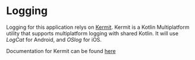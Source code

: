 # Logging
Logging for this application relys on [Kermit](https://github.com/touchlab/Kermit). Kermit is a Kotlin Multiplatform utility that supports multiplatform logging with shared Kotlin. It will use *LogCat* for Android, and *OSlog* for iOS.

Documentation for Kermit can be found [here](https://kermit.touchlab.co/docs/)